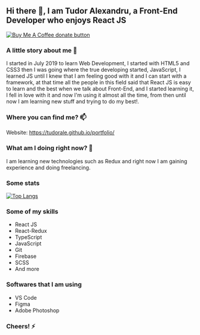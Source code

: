 ## Hi there 👋, I am Tudor Alexandru, a Front-End Developer who enjoys React JS

<span class="badge-buymeacoffee">
<a href="https://www.buymeacoffee.com/tudoralexandru" title="Donate to this project using Buy Me A Coffee"><img src="https://img.shields.io/badge/buy%20me%20a%20coffee-donate-blueviolet?style=flat-square" alt="Buy Me A Coffee donate button" /></a>
</span>

### A little story about me 💬
I started in July 2019 to learn Web Development, I started with HTML5 and CSS3 then I was going where the true developing started, JavaScript, I learned JS until I knew that I am feeling good with it and I can start with a framework, at that time all the people in this field said that React JS is easy to learn and the best when we talk about Front-End, and I started learning it, I fell in love with it and now I'm using it almost all the time, from then until now I am learning new stuff and trying to do my best!.

### Where you can find me? 📫
Website: https://tudorale.github.io/portfolio/<br/>

### What am I doing right now? 🌱
I am learning new technologies such as Redux and right now I am gaining experience and doing freelancing.

### Some stats
[![Top Langs](https://github-readme-stats.vercel.app/api/top-langs/?username=tudorale&theme=react&hide_border=true&layout=compact)](https://github.com/anuraghazra/github-readme-stats)

### Some of my skills
- React JS
- React-Redux
- TypeScript
- JavaScript
- Git
- Firebase
- SCSS
- And more

### Softwares that I am using
- VS Code
- Figma
- Adobe Photoshop

### Cheers! ⚡
